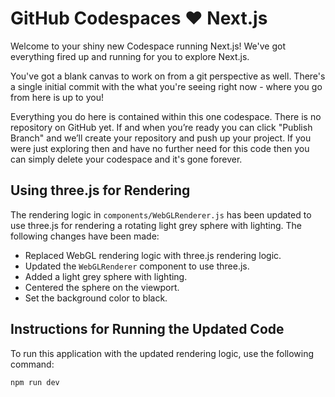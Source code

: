 # GitHub Codespaces ♥️ Next.js

Welcome to your shiny new Codespace running Next.js! We've got everything fired up and running for you to explore Next.js.

You've got a blank canvas to work on from a git perspective as well. There's a single initial commit with the what you're seeing right now - where you go from here is up to you!

Everything you do here is contained within this one codespace. There is no repository on GitHub yet. If and when you’re ready you can click "Publish Branch" and we’ll create your repository and push up your project. If you were just exploring then and have no further need for this code then you can simply delete your codespace and it's gone forever.

## Using three.js for Rendering

The rendering logic in `components/WebGLRenderer.js` has been updated to use three.js for rendering a rotating light grey sphere with lighting. The following changes have been made:

- Replaced WebGL rendering logic with three.js rendering logic.
- Updated the `WebGLRenderer` component to use three.js.
- Added a light grey sphere with lighting.
- Centered the sphere on the viewport.
- Set the background color to black.

## Instructions for Running the Updated Code

To run this application with the updated rendering logic, use the following command:

```
npm run dev
```
